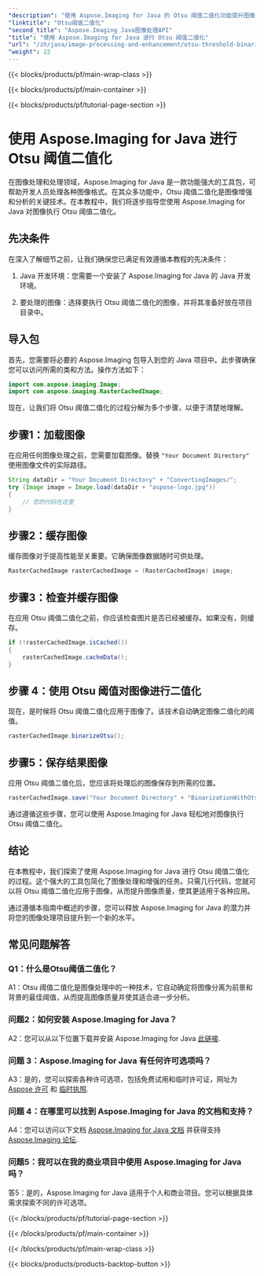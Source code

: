 ```yaml
---
"description": "使用 Aspose.Imaging for Java 的 Otsu 阈值二值化功能提升图像质量。遵循我们的分步指南，实现卓越的图像处理效果。"
"linktitle": "Otsu阈值二值化"
"second_title": "Aspose.Imaging Java图像处理API"
"title": "使用 Aspose.Imaging for Java 进行 Otsu 阈值二值化"
"url": "/zh/java/image-processing-and-enhancement/otsu-threshold-binarization/"
"weight": 22
---
```


{{< blocks/products/pf/main-wrap-class >}}

{{< blocks/products/pf/main-container >}}

{{< blocks/products/pf/tutorial-page-section >}}

# 使用 Aspose.Imaging for Java 进行 Otsu 阈值二值化

在图像处理和处理领域，Aspose.Imaging for Java 是一款功能强大的工具包，可帮助开发人员处理各种图像格式。在其众多功能中，Otsu 阈值二值化是图像增强和分析的关键技术。在本教程中，我们将逐步指导您使用 Aspose.Imaging for Java 对图像执行 Otsu 阈值二值化。

## 先决条件

在深入了解细节之前，让我们确保您已满足有效遵循本教程的先决条件：

1. Java 开发环境：您需要一个安装了 Aspose.Imaging for Java 的 Java 开发环境。

2. 要处理的图像：选择要执行 Otsu 阈值二值化的图像，并将其准备好放在项目目录中。

## 导入包

首先，您需要将必要的 Aspose.Imaging 包导入到您的 Java 项目中。此步骤确保您可以访问所需的类和方法。操作方法如下：

```java
import com.aspose.imaging.Image;
import com.aspose.imaging.RasterCachedImage;
```

现在，让我们将 Otsu 阈值二值化的过程分解为多个步骤，以便于清楚地理解。

## 步骤1：加载图像


在应用任何图像处理之前，您需要加载图像。替换 `"Your Document Directory"` 使用图像文件的实际路径。 

```java
String dataDir = "Your Document Directory" + "ConvertingImages/";
try (Image image = Image.load(dataDir + "aspose-logo.jpg"))
{
    // 您的代码在这里
}
```

## 步骤2：缓存图像

缓存图像对于提高性能至关重要。它确保图像数据随时可供处理。

```java
RasterCachedImage rasterCachedImage = (RasterCachedImage) image;
```

## 步骤3：检查并缓存图像

在应用 Otsu 阈值二值化之前，你应该检查图片是否已经被缓存。如果没有，则缓存。

```java
if (!rasterCachedImage.isCached())
{
    rasterCachedImage.cacheData();
}
```

## 步骤 4：使用 Otsu 阈值对图像进行二值化

现在，是时候将 Otsu 阈值二值化应用于图像了。该技术自动确定图像二值化的阈值。

```java
rasterCachedImage.binarizeOtsu();
```

## 步骤5：保存结果图像

应用 Otsu 阈值二值化后，您应该将处理后的图像保存到所需的位置。

```java
rasterCachedImage.save("Your Document Directory" + "BinarizationWithOtsuThreshold_out.jpg");
```

通过遵循这些步骤，您可以使用 Aspose.Imaging for Java 轻松地对图像执行 Otsu 阈值二值化。

## 结论

在本教程中，我们探索了使用 Aspose.Imaging for Java 进行 Otsu 阈值二值化的过程。这个强大的工具包简化了图像处理和增强的任务。只需几行代码，您就可以将 Otsu 阈值二值化应用于图像，从而提升图像质量，使其更适用于各种应用。

通过遵循本指南中概述的步骤，您可以释放 Aspose.Imaging for Java 的潜力并将您的图像处理项目提升到一个新的水平。

## 常见问题解答

### Q1：什么是Otsu阈值二值化？

A1：Otsu 阈值二值化是图像处理中的一种技术，它自动确定将图像分离为前景和背景的最佳阈值，从而提高图像质量并使其适合进一步分析。

### 问题2：如何安装 Aspose.Imaging for Java？

A2：您可以从以下位置下载并安装 Aspose.Imaging for Java [此链接](https://releases。aspose.com/imaging/java/).

### 问题 3：Aspose.Imaging for Java 有任何许可选项吗？

A3：是的，您可以探索各种许可选项，包括免费试用和临时许可证，网址为 [Aspose 许可](https://purchase.aspose.com/buy) 和 [临时执照](https://purchase。aspose.com/temporary-license/).

### 问题 4：在哪里可以找到 Aspose.Imaging for Java 的文档和支持？

A4：您可以访问以下文档 [Aspose.Imaging for Java 文档](https://reference.aspose.com/imaging/java/) 并获得支持 [Aspose.Imaging 论坛](https://forum。aspose.com/).

### 问题5：我可以在我的商业项目中使用 Aspose.Imaging for Java 吗？

答5：是的，Aspose.Imaging for Java 适用于个人和商业项目。您可以根据具体需求探索不同的许可选项。

{{< /blocks/products/pf/tutorial-page-section >}}

{{< /blocks/products/pf/main-container >}}

{{< /blocks/products/pf/main-wrap-class >}}

{{< blocks/products/products-backtop-button >}}
